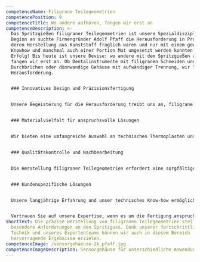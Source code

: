 ```yaml
---
competenceName: Filigrane Teilegeometrien
competencePosition: 9
competenceTitle: Wo andere aufhören, fangen wir erst an
competenceDescription: >-
  Das Spritzgießen filigraner Teilegeometrien ist unsere Spezialdisziplin. Von
  Beginn an suchte Firmengründer Adolf Pfaff die Herausforderung in Produkten,
  deren Herstellung aus Kunststoff fraglich waren und nur mit einem gewissen
  Knowhow und manchmal auch einer Portion Mut umgesetzt werden konnten – mit
  Erfolg! Bis heute ist unsere Devise: wo andere mit dem Spritzgießen aufhören,
  fangen wir erst an. Ob Dentalinstrumente mit filigranen Schneiden und
  Durchbrüchen oder dünnwandige Gehäuse mit aufwändiger Trennung, wir lieben die
  Herausforderung.


  ### Innovatives Design und Präzisionsfertigung


  Unsere Begeisterung für die Herausforderung treibt uns an, filigrane Teilegeometrien mit höchster Präzision und Qualität herzustellen. Dank modernster Technologie und einem erfahrenen Team meistern wir die Fertigung von anspruchsvollen Geometrien und hauchdünnen Wandstärken.


  ### Materialvielfalt für anspruchsvolle Lösungen


  Wir bieten eine umfangreiche Auswahl an technischen Thermoplasten und Hochleistungskunststoffen, die es uns ermöglicht, die optimalen Materialien für die jeweilige Anwendung auszuwählen. Von PMMA über POM bis hin zu PEEK oder PPSU - wir finden die passende Lösung für filigrane Teilegeometrien mit den gewünschten Eigenschaften.


  ### Qualitätskontrolle und Nachbearbeitung


  Die Herstellung filigraner Teilegeometrien erfordert eine sorgfältige Qualitätskontrolle. Unser erfahrenes Team überwacht den gesamten Fertigungsprozess und stellt sicher, dass jedes Teil unseren hohen Standards entspricht. Wenn nötig, führen wir auch zusätzliche Nachbearbeitungsschritte, wie das Stanzen oder Bedrucken der Teile, durch, um den Anforderungen unserer Kunden gerecht zu werden.


  ### Kundenspezifische Lösungen


  Unsere langjährige Erfahrung und unser technisches Know-how ermöglichen es uns, maßgeschneiderte Lösungen für filigrane Teilegeometrien zu entwickeln und umzusetzen. Wir stehen unseren Kunden zur Seite, um ihre individuellen Anforderungen zu verstehen und anspruchsvolle Produkte zu verwirklichen.


  Vertrauen Sie auf unsere Expertise, wenn es um die Fertigung anspruchsvoller, filigraner Kunststoffteile geht. Wir nehmen die Herausforderung an und setzen Ihre Ideen in die Realität um - mit Präzision, Innovation und Leidenschaft.
shortText: Die präzise Herstellung von filigranen Teilegeometrien stellt
  besondere Anforderungen an den Spritzguss. Dank unserer fortschrittlichen
  Technik und unseres Expertenteams können wir auch in diesem Bereich
  hervorragende Ergebnisse erzielen.
competenceImage: /sensorgehaeuse-2k_pfaff.jpg
competenceImageDescription: Sensorgehäuse für unterschiedliche Anwendungen
---
```

